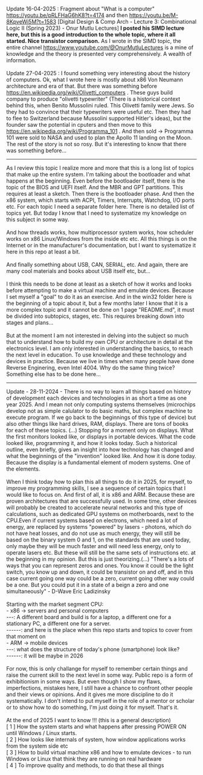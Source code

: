 Update 16-04-2025 : Fragment about "What is a computer" https://youtu.be/pRLFHaG6hK8?t=4174 and then https://youtu.be/M-8KpveWi5M?t=1583 [Digital Design & Comp Arch - Lecture 3: Combinational Logic II (Spring 2023) - Onur Mutlu Lectures] <b>I posted his SIMD lecture here, but this is a good introduction to the whole topic, where it all started. Nice transistor comparison.</b> As I wrote in the SIMD topic, the entire channel https://www.youtube.com/@OnurMutluLectures is a mine of knowledge and the theory is presented very comprehensively. A wealth of information.
<br /><br />
Update 27-04-2025 : I found something very interesting about the history of computers. Ok, what I wrote here is mostly about x86 Von Neumann architecture and era of that. 
But there was something before https://en.wikipedia.org/wiki/Olivetti_computers . These guys build company to produce "olivetti typewriter" (There is a historical context behind this, when Benito Mussolini ruled. This Olivetti family were Jews. So they had to convince that their typewriters were useful etc. Then they had to flee to Switzerland because Mussolini supported Hitler's ideas), but the founder saw the potential in cputers and then move to this https://en.wikipedia.org/wiki/Programma_101 . And then sold -> Programma 101 were sold to NASA and used to plan the Apollo 11 landing on the Moon. The rest of the story is not so rosy. But it's interesting to know that there was something before...
<hr>
As I review this topic I realize more and more that this is a long list of topics that make up the entire system. I'm talking about the bootloader and what happens at the beginning.
Even before the bootloader itself, there is the topic of the BIOS and UEFI itself. And the MBR and GPT partitions. This requires at least a sketch. Then there is the bootloader phase. And then the x86 system, which starts with ACPI, Timers, Interrupts, Watchdog, I/O ports etc.
For each topic I need a separate folder here. There is no detailed list of topics yet. But today I know that I need to systematize my knowledge on this subject in some way.
<br /><br />
And how threads works, how multiprocessor system works, how scheduler works on x86 Linux/Windows from the inside etc etc. All this things is on the Internet or in the manufacturer's documentation, but I want to systematize it here in this repo at least a bit.
<br /><br />
And finally something about USB, CAN, SERIAL, etc. And again, there are many cool materials and books about USB itself etc, but...
<br /><br />
I think this needs to be done at least as a sketch of how it works and looks before attempting to make a virtual machine and emulate devices. Because I set myself a "goal" to do it as an exercise. And in the win32 folder here is the beginning of a topic about it, but a few months later I know that it is a more complex topic and it cannot be done on 1 page "README.md", it must be divided into subtopics, stages, etc. This requires breaking down into stages and plans...
<br /><br />
But at the moment I am not interested in delving into the subject so much that to understand how to build my own CPU or architecture in detail at the electronics level. I am only interested in understanding the basics, to reach the next level in education. To use knowledge and these technology and devices in practice. Because we live in times when many people have done Reverse Enginering, even Intel 4004. Why do the same thing twice? Something else has to be done here...
<hr>
Update - 28-11-2024 - There is no way to learn all things based on history of development each devices and technologies in as short a time as one year 2025. And I mean not only computing systems themselves (microchips develop not as simple calulator to do basic maths, but complex machine to execute program. If we go back to the beginnings of this type of device) but also other things like hard drives, RAM, displays. There are tons of books for each of these topics. (...) Stopping for a moment only on displays. What the first monitors looked like, or displays in portable devices. What the code looked like, programming it, and how it looks today. Such a historical outline, even briefly, gives an insight into how technology has changed and what the beginnings of the "invention" looked like. And how it is done today. Because the display is a fundamental element of modern systems. One of the elements.
 <br /><br />
When I think today how to plan this all things to do it in 2025, for myself, to improve my programming skills, I see a sequence of certain topics that I would like to focus on. And first of all, it is x86 and ARM. Because these are proven architectures that are successfully used. In some time, other devices will probably be created to accelerate neural networks and this type of calculations, such as dedicated GPU systems on motherboards, next to the CPU.Even if current systems based on electrons, which need a lot of energy, are replaced by systems "powered" by lasers - photons, which do not have heat losses, and do not use as much energy, they will still be based on the binary system 0 and 1, on the standards that are used today, only maybe they will be much faster and will need less energy, only to operate lasers etc. But these will still be the same sets of instructions etc. at the beginning in my opinion. But this is just theorizing.(...) "There's a lots of ways that you can represent zeros and ones. You know it could be the light switch, you know up and down, it could be transistor on and off, and in this case current going one way could be a zero, current going other way could be a one. But you could put it in a state of a beign a zero and one simultaneously" - D-Wave Eric Ladizinsky<br /><br />
Starting with the market segment CPU:<br />
- x86 -> servers and personal computers<br />
---: A different board and build is for a laptop, a different one for a stationary PC, a different one for a server.<br />
------: <b></b>and here is the place when this repo starts and topics to cover from that moment on</b><br />
- ARM -> mobile devices<br />
---: what does the structure of today's phone (smartphone) look like?<br />
------: it will be maybe in 2026<br />
<br />
For now, this is only challange for myself to remember certain things and raise the current skill to the next level in some way. Public repo is a form of exhibitionism in some ways. But even though I show my flaws, imperfections, mistakes here, I still have a chance to confront other people and their views or opinions. And it gives me more discipline to do it systematically. I don't intend to put myself in the role of a mentor or scholar or to show how to do something, I'm just doing it for myself. That's it. 
 <br /><br />
 At the end of 2025 I want to know !!! (this is a general description) <br />
 [ 1 ] How the system starts and what happens after pressing POWER ON until Windows / Linux starts.
<br />
[ 2 ] How looks like internals of system, how window applications works from the system side etc
<br />
[ 3 ] How to build virtual machine x86 and how to emulate devices - to run Windows or Linux that think they are running on real hardware
<br />
[ 4 ] To improve quality and methods, to do that these all things
